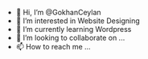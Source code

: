 - 👋 Hi, I’m @GokhanCeylan
- 👀 I’m interested in Website Designing
- 🌱 I’m currently learning Wordpress
- 💞️ I’m looking to collaborate on ...
- 📫 How to reach me ...

<!---
GokhanCeylanov/GokhanCeylanov is a ✨ special ✨ repository because its `README.md` (this file) appears on your GitHub profile.
You can click the Preview link to take a look at your changes.
--->
